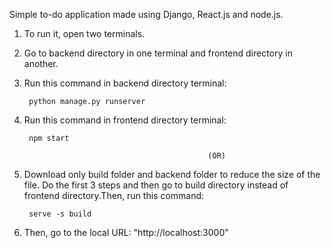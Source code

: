 Simple to-do application made using Django, React.js and node.js.

1) To run it, open two terminals.

2) Go to backend directory in one terminal and frontend directory in another.

3) Run this command in backend directory terminal:

        python manage.py runserver

4) Run this command in frontend directory terminal:

        npm start

                                                (OR)

1) Download only build folder and backend folder to reduce the size of the file. Do the first 3 steps and then go to build directory instead of frontend directory.Then, run this command:

        serve -s build

2) Then, go to the local URL: "http://localhost:3000"
